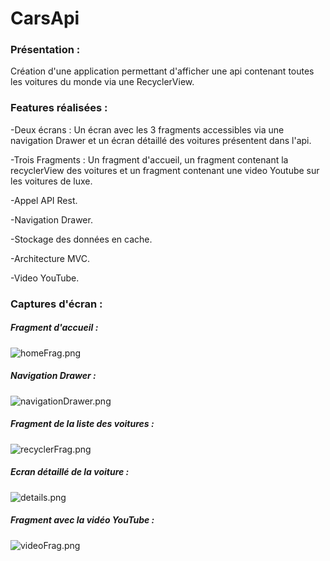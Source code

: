 # CarsApi


### Présentation : 

Création d'une application permettant d'afficher une api contenant toutes les voitures du monde via une RecyclerView. 

### Features réalisées :

-Deux écrans : Un écran avec les 3 fragments accessibles via une navigation Drawer et un écran détaillé des voitures présentent dans l'api.

-Trois Fragments : Un fragment d'accueil, un fragment contenant la recyclerView des voitures et un fragment contenant une video Youtube sur les voitures de luxe. 

-Appel API Rest.

-Navigation Drawer. 

-Stockage des données en cache.

-Architecture MVC.

-Video YouTube. 

### Captures d'écran : 

##### Fragment d'accueil : 


![homeFrag.png](https://github.com/lucasb1997/CarsApi/blob/master/Screen/homeFrag.png)

##### Navigation Drawer :


![navigationDrawer.png](https://github.com/lucasb1997/CarsApi/blob/master/Screen/navigationDrawer.png)

##### Fragment de la liste des voitures : 


![recyclerFrag.png](https://github.com/lucasb1997/CarsApi/blob/master/Screen/recyclerFrag.png)

##### Ecran détaillé de la voiture : 


![details.png](https://github.com/lucasb1997/CarsApi/blob/master/Screen/details.png)

##### Fragment avec la vidéo YouTube :


![videoFrag.png](https://github.com/lucasb1997/CarsApi/blob/master/Screen/videoFrag.png)
